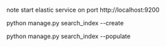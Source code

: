 note
start elastic service on port
http://localhost:9200

python manage.py search_index --create

python manage.py search_index --populate
